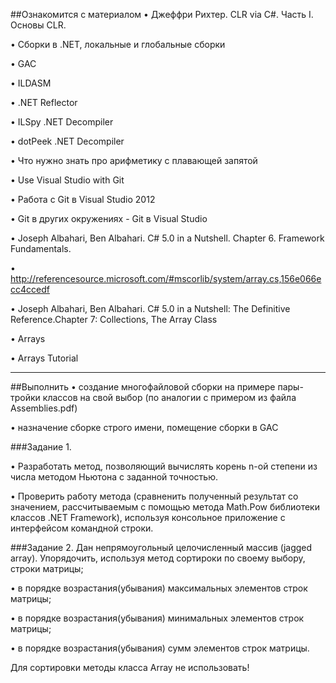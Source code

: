 ##Ознакомится с материалом 
•	Джеффри Рихтер. CLR via C#. Часть I. Основы CLR.

•	Сборки в .NET, локальные и глобальные сборки

•	GAC

•	ILDASM

•	.NET Reflector

•	ILSpy .NET Decompiler

•	dotPeek .NET Decompiler

•	Что нужно знать про арифметику с плавающей запятой

•	Use Visual Studio with Git

•	Работа с Git в Visual Studio 2012

•	Git в других окружениях - Git в Visual Studio

•	Joseph Albahari, Ben Albahari. C# 5.0 in a Nutshell. Chapter 6. Framework Fundamentals.

•	http://referencesource.microsoft.com/#mscorlib/system/array.cs,156e066ecc4ccedf 

•	Joseph Albahari, Ben Albahari. C# 5.0 in a Nutshell: The Definitive Reference.Chapter 7: Collections, The Array Class

•	Arrays

•	Arrays Tutorial
_____________________________________________________________________________________
##Выполнить
•	создание многофайловой сборки на примере пары-тройки классов на свой выбор (по аналогии с примером из файла Assemblies.pdf) 

•	назначение сборке строго имени, помещение сборки в GAC

###Задание 1.

•	Разработать метод, позволяющий вычислять корень n-ой степени из числа методом Ньютона с заданной точностью. 

•	Проверить работу метода (сравненить полученный результат со значением, рассчитываемым с помощью метода Math.Pow библиотеки классов .NET Framework), используя консольное приложение с интерфейсом командной строки.

###Задание 2.
Дан непрямоугольный целочисленный массив (jagged array). Упорядочить, используя метод сортироки по своему выбору, строки матрицы;

•	в порядке возрастания(убывания) максимальных элементов строк матрицы;

•	в порядке возрастания(убывания) минимальных элементов строк матрицы;

•	в порядке возрастания(убывания)  сумм элементов строк матрицы.

Для сортировки методы класса Array не использовать!
